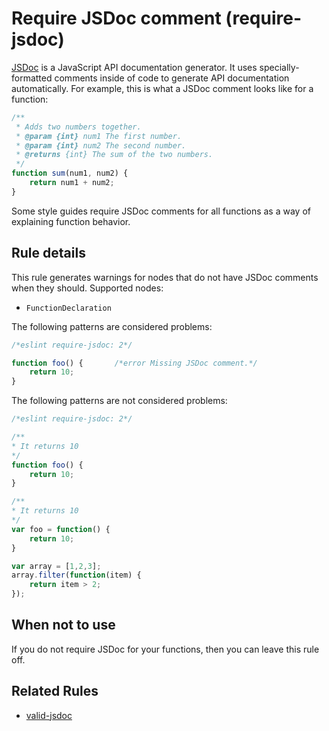 # Require JSDoc comment (require-jsdoc)

[JSDoc](http://usejsdoc.org) is a JavaScript API documentation generator. It uses specially-formatted comments inside of code to generate API documentation automatically. For example, this is what a JSDoc comment looks like for a function:

```js
/**
 * Adds two numbers together.
 * @param {int} num1 The first number.
 * @param {int} num2 The second number.
 * @returns {int} The sum of the two numbers.
 */
function sum(num1, num2) {
    return num1 + num2;
}
```

Some style guides require JSDoc comments for all functions as a way of explaining function behavior.

## Rule details

This rule generates warnings for nodes that do not have JSDoc comments when they should. Supported nodes:

* `FunctionDeclaration`

The following patterns are considered problems:

```js
/*eslint require-jsdoc: 2*/

function foo() {       /*error Missing JSDoc comment.*/
    return 10;
}
```

The following patterns are not considered problems:

```js
/*eslint require-jsdoc: 2*/

/**
* It returns 10
*/
function foo() {
    return 10;
}

/**
* It returns 10
*/
var foo = function() {
    return 10;
}

var array = [1,2,3];
array.filter(function(item) {
    return item > 2;
});
```

## When not to use

If you do not require JSDoc for your functions, then you can leave this rule off.

## Related Rules

* [valid-jsdoc](valid-jsdoc.md)
